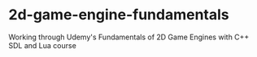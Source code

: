 # 2d-game-engine-fundamentals
Working through Udemy's Fundamentals of 2D Game Engines with C++ SDL and Lua course
